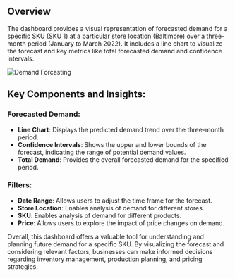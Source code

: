 ## Overview

The dashboard provides a visual representation of forecasted demand for a specific SKU (SKU 1) at a particular store location (Baltimore) over a three-month period (January to March 2022). It includes a line chart to visualize the forecast and key metrics like total forecasted demand and confidence intervals.

![Demand Forcasting](https://github.com/user-attachments/assets/e2023193-06e1-41cb-a8aa-0dbf8d999c46)

## Key Components and Insights:

### Forecasted Demand:
- **Line Chart**: Displays the predicted demand trend over the three-month period.
- **Confidence Intervals**: Shows the upper and lower bounds of the forecast, indicating the range of potential demand values.
- **Total Demand**: Provides the overall forecasted demand for the specified period.

### Filters:
- **Date Range**: Allows users to adjust the time frame for the forecast.
- **Store Location**: Enables analysis of demand for different stores.
- **SKU**: Enables analysis of demand for different products.
- **Price**: Allows users to explore the impact of price changes on demand.

Overall, this dashboard offers a valuable tool for understanding and planning future demand for a specific SKU. By visualizing the forecast and considering relevant factors, businesses can make informed decisions regarding inventory management, production planning, and pricing strategies.
